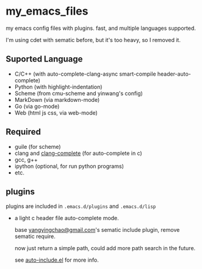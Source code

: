 my_emacs_files
==============

my emacs config files with plugins.
fast, and multiple languages supported.

I'm using cdet with sematic before, but it's too heavy, so I removed it.

## Suported Language
* C/C++  (with auto-complete-clang-async smart-compile header-auto-complete)
* Python (with highlight-indentation)
* Scheme (from cmu-scheme and yinwang's config)
* MarkDown (via markdown-mode)
* Go (via go-mode)
* Web (html js css, via web-mode)

## Required
* guile (for scheme)
* clang and [clang-complete](https://github.com/Golevka/emacs-clang-complete-async) (for auto-complete in c)
* gcc, g++
* ipython (optional, for run python programs)
* etc.

## plugins
plugins are included in `.emacs.d/plugins` and `.emacs.d/lisp`

* a light c header file auto-complete mode.

  base yangyingchao@gmail.com's sematic include plugin, remove sematic require.

  now just return a simple path, could add more path search in the future.

  see [auto-include.el](.emacs.d/lisp/auto-include.el) for more info.
